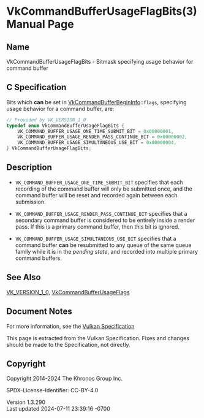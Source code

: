 # VkCommandBufferUsageFlagBits(3) Manual Page

## Name

VkCommandBufferUsageFlagBits - Bitmask specifying usage behavior for
command buffer



## <a href="#_c_specification" class="anchor"></a>C Specification

Bits which **can** be set in
[VkCommandBufferBeginInfo](https://registry.khronos.org/vulkan/specs/1.3-extensions/man/html/VkCommandBufferBeginInfo.html)::`flags`,
specifying usage behavior for a command buffer, are:

``` c
// Provided by VK_VERSION_1_0
typedef enum VkCommandBufferUsageFlagBits {
    VK_COMMAND_BUFFER_USAGE_ONE_TIME_SUBMIT_BIT = 0x00000001,
    VK_COMMAND_BUFFER_USAGE_RENDER_PASS_CONTINUE_BIT = 0x00000002,
    VK_COMMAND_BUFFER_USAGE_SIMULTANEOUS_USE_BIT = 0x00000004,
} VkCommandBufferUsageFlagBits;
```

## <a href="#_description" class="anchor"></a>Description

- `VK_COMMAND_BUFFER_USAGE_ONE_TIME_SUBMIT_BIT` specifies that each
  recording of the command buffer will only be submitted once, and the
  command buffer will be reset and recorded again between each
  submission.

- `VK_COMMAND_BUFFER_USAGE_RENDER_PASS_CONTINUE_BIT` specifies that a
  secondary command buffer is considered to be entirely inside a render
  pass. If this is a primary command buffer, then this bit is ignored.

- `VK_COMMAND_BUFFER_USAGE_SIMULTANEOUS_USE_BIT` specifies that a
  command buffer **can** be resubmitted to any queue of the same queue
  family while it is in the *pending state*, and recorded into multiple
  primary command buffers.

## <a href="#_see_also" class="anchor"></a>See Also

[VK_VERSION_1_0](https://registry.khronos.org/vulkan/specs/1.3-extensions/man/html/VK_VERSION_1_0.html),
[VkCommandBufferUsageFlags](https://registry.khronos.org/vulkan/specs/1.3-extensions/man/html/VkCommandBufferUsageFlags.html)

## <a href="#_document_notes" class="anchor"></a>Document Notes

For more information, see the <a
href="https://registry.khronos.org/vulkan/specs/1.3-extensions/html/vkspec.html#VkCommandBufferUsageFlagBits"
target="_blank" rel="noopener">Vulkan Specification</a>

This page is extracted from the Vulkan Specification. Fixes and changes
should be made to the Specification, not directly.

## <a href="#_copyright" class="anchor"></a>Copyright

Copyright 2014-2024 The Khronos Group Inc.

SPDX-License-Identifier: CC-BY-4.0

Version 1.3.290  
Last updated 2024-07-11 23:39:16 -0700
